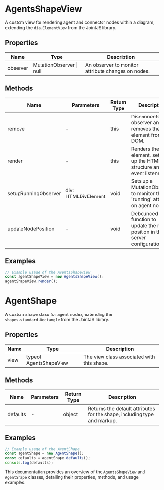 # AgentsShapeView

A custom view for rendering agent and connector nodes within a diagram, extending the `dia.ElementView` from the JointJS library.

## Properties

| Name     | Type                  | Description                                      |
|----------|-----------------------|--------------------------------------------------|
| observer | MutationObserver \| null | An observer to monitor attribute changes on nodes. |

## Methods

| Name                | Parameters | Return Type | Description                                                                 |
|---------------------|------------|-------------|-----------------------------------------------------------------------------|
| remove              | -          | this        | Disconnects the observer and removes the element from the DOM.              |
| render              | -          | this        | Renders the element, setting up the HTML structure and event listeners.     |
| setupRunningObserver| div: HTMLDivElement | void        | Sets up a MutationObserver to monitor the 'running' attribute on agent nodes. |
| updateNodePosition  | -          | void        | Debounced function to update the node's position in the server configuration. |

## Examples

```typescript
// Example usage of the AgentsShapeView
const agentShapeView = new AgentsShapeView();
agentShapeView.render();
```

# AgentShape

A custom shape class for agent nodes, extending the `shapes.standard.Rectangle` from the JointJS library.

## Properties

| Name | Type                  | Description                                      |
|------|-----------------------|--------------------------------------------------|
| view | typeof AgentsShapeView | The view class associated with this shape.       |

## Methods

| Name     | Parameters | Return Type | Description                                                                 |
|----------|------------|-------------|-----------------------------------------------------------------------------|
| defaults | -          | object      | Returns the default attributes for the shape, including type and markup.    |

## Examples

```typescript
// Example usage of the AgentShape
const agentShape = new AgentShape();
const defaults = agentShape.defaults();
console.log(defaults);
```

This documentation provides an overview of the `AgentsShapeView` and `AgentShape` classes, detailing their properties, methods, and usage examples.